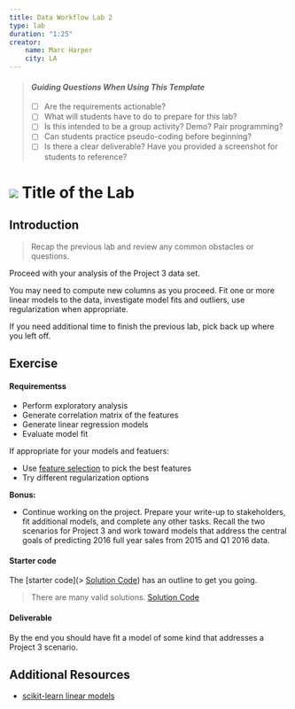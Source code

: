 ```yaml
---
title: Data Workflow Lab 2
type: lab
duration: "1:25"
creator:
    name: Marc Harper
    city: LA
---
```


> #### *Guiding Questions When Using This Template*
>
> - [ ] Are the requirements actionable?
> - [ ] What will students have to do to prepare for this lab?
> - [ ] Is this intended to be a group activity? Demo? Pair programming?
> - [ ] Can students practice pseudo-coding before beginning?
> - [ ] Is there a clear deliverable? Have you provided a screenshot for students to reference?

# ![](https://ga-dash.s3.amazonaws.com/production/assets/logo-9f88ae6c9c3871690e33280fcf557f33.png) Title of the Lab

## Introduction

> Recap the previous lab and review any common obstacles or questions.

Proceed with your analysis of the Project 3 data set.

You may need to compute new columns as you proceed. Fit one or more linear models to the data, investigate model fits and outliers, use regularization when appropriate.

If you need additional time to finish the previous lab, pick back up where you left off.

## Exercise

#### Requirementss
- Perform exploratory analysis
- Generate correlation matrix of the features
- Generate linear regression models
- Evaluate model fit

If appropriate for your models and featuers:
- Use [feature selection](http://scikit-learn.org/stable/modules/feature_selection.html) to pick the best features
- Try different regularization options

**Bonus:**
- Continue working on the project. Prepare your write-up to stakeholders,
fit additional models, and complete any other tasks.  Recall the two
scenarios for Project 3 and work toward models that address the
central goals of predicting 2016 full year sales from 2015 and
Q1 2016 data.

#### Starter code

The [starter code](> [Solution Code](code/3.4-Data-Workflow-Lab-2.ipynb)) has an outline to get you going.

> There are many valid solutions. [Solution Code](code/3.4-Data-Workflow-Lab-2-Solutions.ipynb)

#### Deliverable

By the end you should have fit a model of some kind that addresses a Project 3 scenario.

## Additional Resources

- [scikit-learn linear models](http://scikit-learn.org/stable/auto_examples/linear_model/plot_ols.html)
